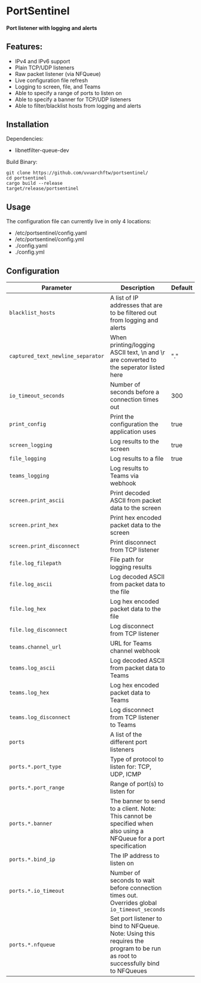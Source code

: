# PortSentinel
#### Port listener with logging and alerts

## Features:
 - IPv4 and IPv6 support
 - Plain TCP/UDP listeners
 - Raw packet listener (via NFQueue)
 - Live configuration file refresh
 - Logging to screen, file, and Teams
 - Able to specify a range of ports to listen on
 - Able to specify a banner for TCP/UDP listeners
 - Able to filter/blacklist hosts from logging and alerts

## Installation
Dependencies:
 - libnetfilter-queue-dev

Build Binary:
```
git clone https://github.com/uvuarchftw/portsentinel/
cd portsentinel
cargo build --release
target/release/portsentinel
```

## Usage

The configuration file can currently live in only 4 locations:
- /etc/portsentinel/config.yaml
- /etc/portsentinel/config.yml
- ./config.yaml
- ./config.yml

## Configuration

| Parameter                  | Description                                     | Default                                                    |
| -----------------------    | ---------------------------------------------   | ---------------------------------------------------------- |
| `blacklist_hosts` | A list of IP addresses that are to be filtered out from logging and alerts |  |
| `captured_text_newline_separator` | When printing/logging ASCII text, \n and \r are converted to the seperator listed here | "." |
| `io_timeout_seconds` | Number of seconds before a connection times out | 300 |
| `print_config` | Print the configuration the application uses | true |
| `screen_logging` | Log results to the screen | true |
| `file_logging` | Log results to a file | true |
| `teams_logging` | Log results to Teams via webhook |  |
| `screen.print_ascii` | Print decoded ASCII from packet data to the screen |  |
| `screen.print_hex` | Print hex encoded packet data to the screen |  |
| `screen.print_disconnect` | Print disconnect from TCP listener |  |
| `file.log_filepath` | File path for logging results |  |
| `file.log_ascii` | Log decoded ASCII from packet data to the file |  |
| `file.log_hex` | Log hex encoded packet data to the file |  |
| `file.log_disconnect` | Log disconnect from TCP listener |  |
| `teams.channel_url` | URL for Teams channel webhook |  |
| `teams.log_ascii` | Log decoded ASCII from packet data to Teams |  |
| `teams.log_hex` | Log hex encoded packet data to Teams |  |
| `teams.log_disconnect` | Log disconnect from TCP listener to Teams |  |
| `ports` | A list of the different port listeners |  |
| `ports.*.port_type` | Type of protocol to listen for: TCP, UDP, ICMP |  |
| `ports.*.port_range` | Range of port(s) to listen for |  |
| `ports.*.banner` | The banner to send to a client. Note: This cannot be specified when also using a NFQueue for a port specification |  |
| `ports.*.bind_ip` | The IP address to listen on |  |
| `ports.*.io_timeout` | Number of seconds to wait before connection times out. Overrides global `io_timeout_seconds` |  |
| `ports.*.nfqueue` | Set port listener to bind to NFQueue. Note: Using this requires the program to be run as root to successfully bind to NFQueues |  |
